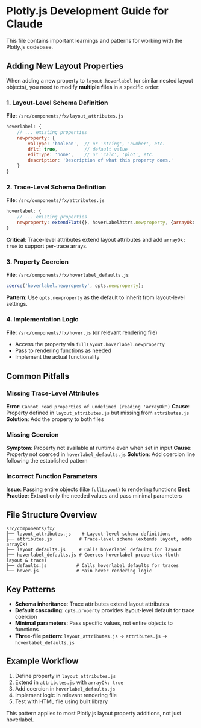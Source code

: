 # Plotly.js Development Guide for Claude

This file contains important learnings and patterns for working with the Plotly.js codebase.

## Adding New Layout Properties

When adding a new property to `layout.hoverlabel` (or similar nested layout objects), you need to modify **multiple files** in a specific order:

### 1. Layout-Level Schema Definition
**File**: `/src/components/fx/layout_attributes.js`
```javascript
hoverlabel: {
    // ... existing properties
    newproperty: {
        valType: 'boolean',  // or 'string', 'number', etc.
        dflt: true,          // default value
        editType: 'none',    // or 'calc', 'plot', etc.
        description: 'Description of what this property does.'
    }
}
```

### 2. Trace-Level Schema Definition
**File**: `/src/components/fx/attributes.js`
```javascript
hoverlabel: {
    // ... existing properties
    newproperty: extendFlat({}, hoverLabelAttrs.newproperty, {arrayOk: true}),
}
```
**Critical**: Trace-level attributes extend layout attributes and add `arrayOk: true` to support per-trace arrays.

### 3. Property Coercion
**File**: `/src/components/fx/hoverlabel_defaults.js`
```javascript
coerce('hoverlabel.newproperty', opts.newproperty);
```
**Pattern**: Use `opts.newproperty` as the default to inherit from layout-level settings.

### 4. Implementation Logic
**File**: `/src/components/fx/hover.js` (or relevant rendering file)
- Access the property via `fullLayout.hoverlabel.newproperty`
- Pass to rendering functions as needed
- Implement the actual functionality

## Common Pitfalls

### Missing Trace-Level Attributes
**Error**: `Cannot read properties of undefined (reading 'arrayOk')`
**Cause**: Property defined in `layout_attributes.js` but missing from `attributes.js`
**Solution**: Add the property to both files

### Missing Coercion
**Symptom**: Property not available at runtime even when set in input
**Cause**: Property not coerced in `hoverlabel_defaults.js`
**Solution**: Add coercion line following the established pattern

### Incorrect Function Parameters
**Issue**: Passing entire objects (like `fullLayout`) to rendering functions
**Best Practice**: Extract only the needed values and pass minimal parameters

## File Structure Overview

```
src/components/fx/
├── layout_attributes.js    # Layout-level schema definitions
├── attributes.js          # Trace-level schema (extends layout, adds arrayOk)
├── layout_defaults.js     # Calls hoverlabel_defaults for layout
├── hoverlabel_defaults.js # Coerces hoverlabel properties (both layout & trace)
├── defaults.js           # Calls hoverlabel_defaults for traces
└── hover.js              # Main hover rendering logic
```

## Key Patterns

- **Schema inheritance**: Trace attributes extend layout attributes
- **Default cascading**: `opts.property` provides layout-level default for trace coercion
- **Minimal parameters**: Pass specific values, not entire objects to functions
- **Three-file pattern**: `layout_attributes.js` → `attributes.js` → `hoverlabel_defaults.js`

## Example Workflow

1. Define property in `layout_attributes.js`
2. Extend in `attributes.js` with `arrayOk: true`
3. Add coercion in `hoverlabel_defaults.js`
4. Implement logic in relevant rendering file
5. Test with HTML file using built library

This pattern applies to most Plotly.js layout property additions, not just hoverlabel.